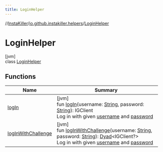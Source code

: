 ```yaml
---
title: LoginHelper
---
```

//[InstaKiller](../../../index.html)/[io.github.instakiller.helpers](../index.html)/[LoginHelper](index.html)



# LoginHelper



[jvm]\
class [LoginHelper](index.html)



## Functions


| Name | Summary |
|---|---|
| [logIn](log-in.html) | [jvm]<br>fun [logIn](log-in.html)(username: [String](https://kotlinlang.org/api/latest/jvm/stdlib/kotlin/-string/index.html), password: [String](https://kotlinlang.org/api/latest/jvm/stdlib/kotlin/-string/index.html)): IGClient<br>Log in with given [username](log-in.html) and [password](log-in.html) |
| [logInWithChallenge](log-in-with-challenge.html) | [jvm]<br>fun [logInWithChallenge](log-in-with-challenge.html)(username: [String](https://kotlinlang.org/api/latest/jvm/stdlib/kotlin/-string/index.html), password: [String](https://kotlinlang.org/api/latest/jvm/stdlib/kotlin/-string/index.html)): [Dyad](../../io.github.yamin8000/index.html#1921977161%2FClasslikes%2F863300109)&lt;IGClient?&gt;<br>Log in with given [username](log-in-with-challenge.html) and [password](log-in-with-challenge.html) |

